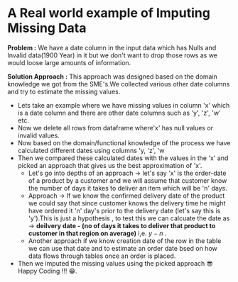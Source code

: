 # A Real world example of Imputing Missing Data
**Problem :** We have a date column in the input data which has Nulls and Invalid data(1900 Year) in it but we don't want to drop those rows as we would loose
large amounts of information.

**Solution Approach :** This approach was designed based on the domain knowledge we got from the SME's.We collected various other date columns and try to estimate the missing values.
  - Lets take an example where we have missing values in column 'x' which is a date column and there are other date columns such as 'y', 'z', 'w' etc.
  - Now we delete all rows from dataframe where'x' has null values or invalid values.
  - Now based on the domain/functional knowledge of the process we have calculated different dates using columns 'y, 'z', 'w 
  - Then we compared these calculated dates with the values in the 'x' and picked an approach that gives us the best approximation of 'x'.
      - Let's go into depths of an approach -> let's say 'x' is the order-date of a product by a customer and we will assume that customer know the number of days it takes to deliver an item which will be 'n' days.
      - Approach -> If we know the confirmed delivery date of the product we could say that since customer knows the delivery time he might have ordered it 'n' day's prior to the delivery date (let's say this is 'y').This is just a hypothesis , to test this we can calcuate the date as -> **deilvery date - (no of days it takes to deliver that product to customer in that region on average)** i,e. $y -  n$ .
      - Another approach if we know creation date of the row in the table we can use that date and to estimate an order date bsed on how data flows through tables once
        an order is placed.
  - Then we imputed the missing values using the picked approach 😎 Happy Coding !!! 😁. 
